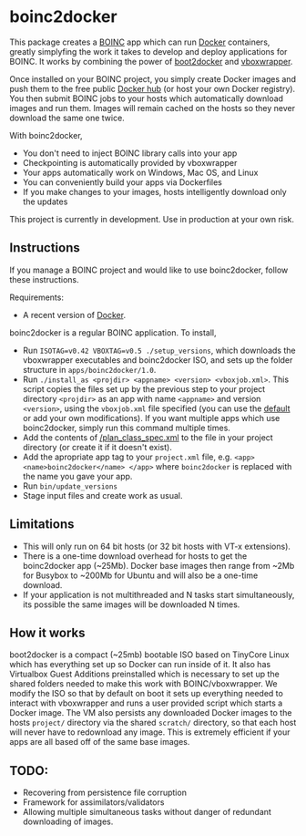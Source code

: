 boinc2docker
============

This package creates a [BOINC](https://boinc.berkeley.edu/) app which can run [Docker](https://www.docker.com/) containers, greatly simplyfing the work it takes to develop and deploy applications for BOINC. It works by combining the power of [boot2docker](http://boot2docker.io/) and [vboxwrapper](http://boinc.berkeley.edu/trac/wiki/VboxApps).

Once installed on your BOINC project, you simply create Docker images and push them to the free public [Docker hub](http://hub.docker.com) (or host your own Docker registry). You then submit BOINC jobs to your hosts which automatically download images and run them. Images will remain cached on the hosts so they never download the same one twice. 

With boinc2docker,

* You don't need to inject BOINC library calls into your app
* Checkpointing is automatically provided by vboxwrapper
* Your apps automatically work on Windows, Mac OS, and Linux
* You can conveniently build your apps via Dockerfiles
* If you make changes to your images, hosts intelligently download only the updates

This project is currently in development. Use in production at your own risk. 

Instructions
------------

If you manage a BOINC project and would like to use boinc2docker, follow these instructions. 

Requirements:

* A recent version of [Docker](https://www.docker.com/).

boinc2docker is a regular BOINC application. To install,

* Run `ISOTAG=v0.42 VBOXTAG=v0.5 ./setup_versions`, which downloads the vboxwrapper executables and boinc2docker ISO, and sets up the folder structure in `apps/boinc2docker/1.0`. 
* Run `./install_as <projdir> <appname> <version> <vboxjob.xml>`. This script copies the files set up by the previous step to your project directory `<projdir>` as an app with name `<appname>` and version `<version>`, using the `vboxjob.xml` file specified (you can use the [default](/apps/boinc2docker/1.0/example/vbox_job.xml) or add your own modifications).  If you want multiple apps which use boinc2docker, simply run this command multiple times.
* Add the contents of [/plan_class_spec.xml](/plan_class_spec.xml) to the file in your project directory (or create it if it doesn't exist).
* Add the apropriate app tag to your `project.xml` file, e.g. `<app> <name>boinc2docker</name> </app>` where `boinc2docker` is replaced with the name you gave your app. 
* Run `bin/update_versions`
* Stage input files and create work as usual. 


Limitations 
-----------
* This will only run on 64 bit hosts (or 32 bit hosts with VT-x extensions). 
* There is a one-time download overhead for hosts to get the boinc2docker app (~25Mb). Docker base images then range from ~2Mb for Busybox to ~200Mb for Ubuntu and will also be a one-time download. 
* If your application is not multithreaded and N tasks start simultaneously, its possible the same images will be downloaded N times. 



How it works
------------

boot2docker is a compact (~25mb) bootable ISO based on TinyCore Linux which has everything set up so Docker can run inside of it. It also has Virtualbox Guest Additions preinstalled which is necessary to set up the shared folders needed to make this work with BOINC/vboxwrapper. We modify the ISO so that by default on boot it sets up everything needed to interact with vboxwrapper and runs a user provided script which starts a Docker image. The VM also persists any downloaded Docker images to the hosts `project/` directory via the shared `scratch/` directory, so that each host will never have to redownload any image. This is extremely efficient if your apps are all based off of the same base images. 


TODO:
-----
* Recovering from persistence file corruption
* Framework for assimilators/validators
* Allowing multiple simultaneous tasks without danger of redundant downloading of images. 
